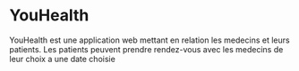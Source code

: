 # YouHealth
YouHealth est une application web mettant en relation les medecins et leurs patients.
Les patients peuvent prendre rendez-vous avec les medecins de leur choix a une date choisie
